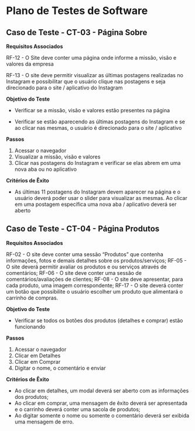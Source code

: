 # Plano de Testes de Software






## Caso de Teste - CT-03 - Página Sobre

**Requisitos Associados**

RF-12 - O Site deve conter uma página onde informe a missão, visão e valores da empresa

RF-13 - O site deve permitir visualizar as últimas postagens realizadas no Instagram e possibilitar que o usuário clique nas postagens e seja direcionado para o site / aplicativo do Instagram

**Objetivo do Teste**

- Verificar se a missão, visão e valores estão presentes na página

- Verificar se estão aparecendo as últimas postagens do Instagram e se ao clicar nas mesmas, o usuário é direcionado para o site / aplicativo

**Passos**

1) Acessar o navegador
2) Visualizar a missão, visão e valores
3) Clicar nas postagens do Instagram e verificar se elas abrem em uma nova aba ou no aplicativo

**Critérios de Êxito**

- As últimas 11 postagens do Instagram devem aparecer na página e o usuário deverá poder usar o slider para visualizar as mesmas. Ao clicar em uma postagem específica uma nova aba / aplicativo deverá ser aberto


## Caso de Teste - CT-04 - Página Produtos

**Requisitos Associados**

RF-02 - O site deve conter uma sessão “Produtos” que contenha informações, fotos e demais detalhes sobre os produtos/serviços;
RF-05 - O site deverá permitir avaliar os produtos e ou serviços através de comentários;
RF-06 - O site deve conter uma sessão de comentários/avaliações de clientes;
RF-08 - O site deve apresentar, para cada produto, uma imagem correspondente;
RF-17 - O site deverá conter um botão que possibilite o usuário escolher um produto que alimentará o carrinho de compras.

**Objetivo do Teste**

- Verificar se todos os botões dos produtos (detalhes e comprar) estão funcionando

**Passos**

1) Acessar o navegador
2) Clicar em Detalhes
3) Clicar em Comprar
4) Digitar o nome, o comentário e enviar

**Critérios de Êxito**

- Ao clicar em detalhes, um modal deverá ser aberto com as informações dos produtos;
- Ao clicar em comprar, uma mensagem de êxito deverá ser apresentada e o carrinho deverá conter uma sacola de produtos;
- Ao digitar somente o nome ou somente o comentário deverá ser exibida uma mensagem de erro.

